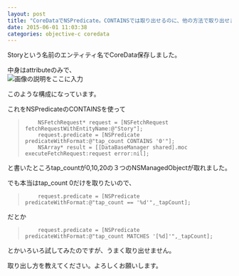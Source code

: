```yaml
---
layout: post
title: "CoreDataでNSPredicate。CONTAINSでは取り出せるのに、他の方法で取り出せません。"
date: 2015-06-01 11:03:38
categories: objective-c coredata
---
```

<p>Storyという名前のエンティティ名でCoreData保存しました。</p>

<p>中身はattributeのみで、<br>
<img src="https://i.stack.imgur.com/uJUlI.png" alt="画像の説明をここに入力"></p>

<p>このような構成になっています。</p>

<p>これをNSPredicateのCONTAINSを使って</p>

<blockquote>
<pre><code>    NSFetchRequest* request = [NSFetchRequest fetchRequestWithEntityName:@"Story"];
    request.predicate = [NSPredicate predicateWithFormat:@"tap_count CONTAINS '0'"];
    NSArray* result = [[DataBaseManager shared].moc executeFetchRequest:request error:nil];
</code></pre>
</blockquote>

<p>と書いたところtap_countが0,10,20の３つのNSManagedObjectが取れました。</p>

<p>でも本当はtap_count 0だけを取りたいので、</p>

<blockquote>
<pre><code>    request.predicate = [NSPredicate predicateWithFormat:@"tap_count == '%d'",_tapCount];
</code></pre>
</blockquote>

<p>だとか</p>

<blockquote>
<pre><code>    request.predicate = [NSPredicate predicateWithFormat:@"tap_count MATCHES '[%d]'",_tapCount];
</code></pre>
</blockquote>

<p>とかいろいろ試してみたのですが、うまく取り出せません。</p>

<p>取り出し方を教えてください。よろしくお願いします。</p>
